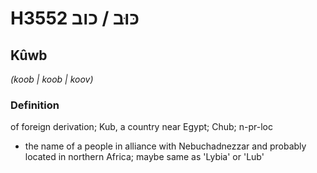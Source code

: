 # H3552 כּוּב / כוב

## Kûwb

_(koob | koob | koov)_

### Definition

of foreign derivation; Kub, a country near Egypt; Chub; n-pr-loc

- the name of a people in alliance with Nebuchadnezzar and probably located in northern Africa; maybe same as 'Lybia' or 'Lub'
